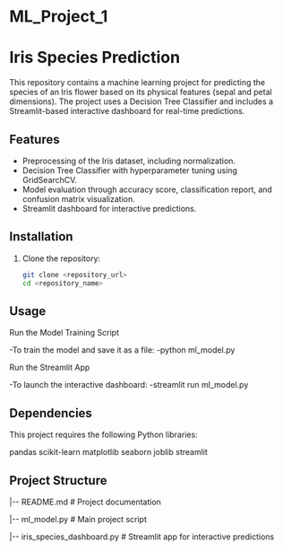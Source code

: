# ML_Project_1
# **Iris Species Prediction**

This repository contains a machine learning project for predicting the species of an Iris flower based on its physical features (sepal and petal dimensions). The project uses a Decision Tree Classifier and includes a Streamlit-based interactive dashboard for real-time predictions.

## **Features**

- Preprocessing of the Iris dataset, including normalization.
- Decision Tree Classifier with hyperparameter tuning using GridSearchCV.
- Model evaluation through accuracy score, classification report, and confusion matrix visualization.
- Streamlit dashboard for interactive predictions.

## **Installation**

1. Clone the repository:
   ```bash
   git clone <repository_url>
   cd <repository_name>

## **Usage**
Run the Model Training Script

-To train the model and save it as a file:
-python ml_model.py

Run the Streamlit App

-To launch the interactive dashboard:
-streamlit run ml_model.py

## **Dependencies**
This project requires the following Python libraries:

pandas
scikit-learn
matplotlib
seaborn
joblib
streamlit
   
## **Project Structure**

|-- README.md               # Project documentation

|-- ml_model.py               # Main project script

|-- iris_species_dashboard.py  # Streamlit app for interactive predictions




